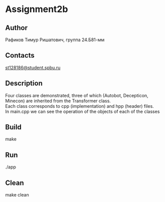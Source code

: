 # Assignment2b
## Author
Рафиков Тимур Ришатович, группа 24.Б81-мм
## Contacts
st128186@student.spbu.ru
## Description
Four classes are demonstrated, three of which (Autobot, Decepticon, Minecon) are inherited from the Transformer class.  
 Each class corresponds to cpp (implementation) and hpp (header) files.  
  In main.cpp we can see the operation of the objects of each of the classes
## Build
make
## Run
./app
## Clean
make clean